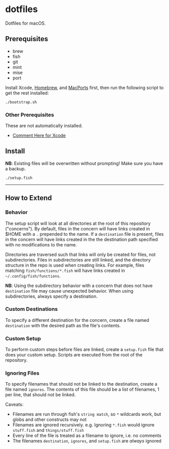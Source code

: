 # dotfiles

Dotfiles for macOS.

## Prerequisites

- brew
- fish
- git
- mint
- mise
- port

Install Xcode, [Homebrew](https://brew.sh), and [MacPorts](https://www.macports.org/install.php) first,
then run the following script to get the rest installed:

```
./bootstrap.sh
```

### Other Prerequisites

These are not automatically installed.

- [Comment Here for Xcode](https://apps.apple.com/us/app/comment-here/id1406737173?mt=12)

## Install

**NB**: Existing files will be overwritten without prompting! Make sure you have a backup.

```
./setup.fish
```

----

## How to Extend

### Behavior

The setup script will look at all directories at the root of this repository ("concerns").
By default, files in the concern will have links created in $HOME with a `.` prepended to the name.
If a `destination` file is present, files in the concern will have links created in the the destination path specified with no modifications to the name.

Directories are traversed such that links will only be created for files, not subdirectories.
Files in subdirectories are still linked, and the directory structure in the repo is used when creating links.
For example, files matching `fish/functions/*.fish` will have links created in `~/.config/fish/functions`.

**NB**: Using the subdirectory behavior with a concern that does not have `destination` file may cause unexpected behavior. When using subdirectories, always specify a destination.

### Custom Destinations

To specify a different destination for the concern, create a file named `destination` with the desired path as the file's contents.

### Custom Setup

To perform custom steps before files are linked, create a `setup.fish` file that does your custom setup.
Scripts are executed from the root of the repository.

### Ignoring Files

To specify filenames that should not be linked to the destination, create a file named `ignores`.
The contents of this file should be a list of filenames, 1 per line, that should not be linked.

Caveats:

- Filenames are run through fish's `string match`, so `*` wildcards work, but globs and other constructs may not
- Filenames are ignored recursively. e.g. Ignoring `*.fish` would ignore `stuff.fish` and `things/stuff.fish`
- Every line of the file is treated as a filename to ignore, i.e. no comments
- The filenames `destination`, `ignores`, and `setup.fish` are _always_ ignored
